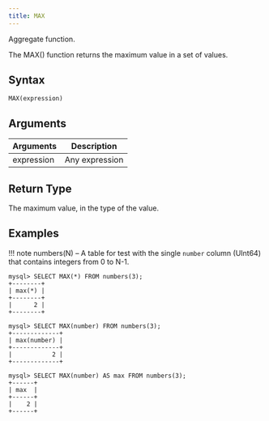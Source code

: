```yaml
---
title: MAX
---
```


Aggregate function.

The MAX() function returns the maximum value in a set of values.

## Syntax

```
MAX(expression)
```

## Arguments

| Arguments   | Description |
| ----------- | ----------- |
| expression  | Any expression |

## Return Type

The maximum value, in the type of the value.

## Examples

!!! note
    numbers(N) – A table for test with the single `number` column (UInt64) that contains integers from 0 to N-1.

```
mysql> SELECT MAX(*) FROM numbers(3);
+--------+
| max(*) |
+--------+
|      2 |
+--------+

mysql> SELECT MAX(number) FROM numbers(3);
+-------------+
| max(number) |
+-------------+
|           2 |
+-------------+

mysql> SELECT MAX(number) AS max FROM numbers(3);
+------+
| max  |
+------+
|    2 |
+------+
```
